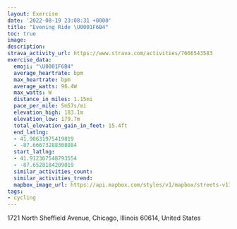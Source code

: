 ```yaml
---
layout: Exercise
date: '2022-08-19 23:08:31 +0000'
title: "Evening Ride \U0001F6B4"
toc: true
image:
description:
strava_activity_url: https://www.strava.com/activities/7666543583
exercise_data:
  emoji: "\U0001F6B4"
  average_heartrate: bpm
  max_heartrate: bpm
  average_watts: 96.4W
  max_watts: W
  distance_in_miles: 1.15mi
  pace_per_mile: 5m57s/mi
  elevation_high: 183.1m
  elevation_low: 179.7m
  total_elevation_gain_in_feet: 15.4ft
  end_latlng:
  - 41.90631975419819
  - -87.66673288308084
  start_latlng:
  - 41.912367548793554
  - -87.6528184209019
  similar_activities_count:
  similar_activities_trend:
  mapbox_image_url: https://api.mapbox.com/styles/v1/mapbox/streets-v11/static/path-5+787af2-1.0(g_y~Fbu~uOAL%40QDP%40Z%40%40BCF%40TGP%3FHDFCRTND%5EC%60%40DNCn%40B%5CCD%40DH%40H%40rAJz%40CJCr%40BTBtAAl%40BbACRAbDBtHA%7CEDzGEHFJBh%40%3FtACZB~AAbAD%7C%40%40dCFjDElDMnANzBBrBCVHLJUFENBZC%60%40BLG%7CBB%60%40AVGLDXA%5E%40f%40AJ%40PCZBj%40Ct%40%40%60%40AFCXDFENAT%40h%40GH%40%60%40Ox%40AH%3F%40B%3FEL%3F%3FABAL%40BD%40NAJBRGRFT),pin-s-s+e5b22e(-87.65282,41.91236),pin-s-f+89ae00(-87.66673999999998,41.90632000000002)/auto/800x800?access_token=pk.eyJ1Ijoiam9zaGJlY2ttYW4iLCJhIjoiY205eWR2aDd1MWZ6djJrbXc4a3M0bWZleiJ9.XiG9OWkNcZk2QzjJbxLB4A
tags:
- cycling
---
```




1721 North Sheffield Avenue, Chicago, Illinois 60614, United States
